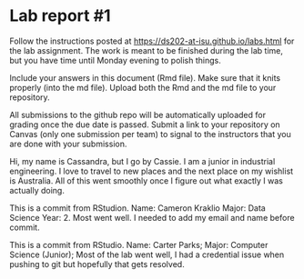 
<!-- README.md is generated from README.Rmd. Please edit the README.Rmd file -->

# Lab report \#1

Follow the instructions posted at
<https://ds202-at-isu.github.io/labs.html> for the lab assignment. The
work is meant to be finished during the lab time, but you have time
until Monday evening to polish things.

Include your answers in this document (Rmd file). Make sure that it
knits properly (into the md file). Upload both the Rmd and the md file
to your repository.

All submissions to the github repo will be automatically uploaded for
grading once the due date is passed. Submit a link to your repository on
Canvas (only one submission per team) to signal to the instructors that
you are done with your submission.

Hi, my name is Cassandra, but I go by Cassie. I am a junior in
industrial engineering. I love to travel to new places and the next
place on my wishlist is Australia. All of this went smoothly once I
figure out what exactly I was actually doing.

This is a commit from RStudion. Name: Cameron Kraklio Major: Data
Science Year: 2. Most went well. I needed to add my email and name
before commit.

This is a commit from RStudio. Name: Carter Parks; Major: Computer
Science (Junior); Most of the lab went well, I had a credential issue
when pushing to git but hopefully that gets resolved.
